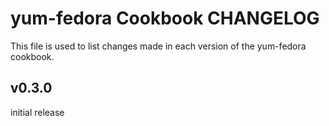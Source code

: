 yum-fedora Cookbook CHANGELOG
======================
This file is used to list changes made in each version of the yum-fedora cookbook.

v0.3.0
------
initial release

